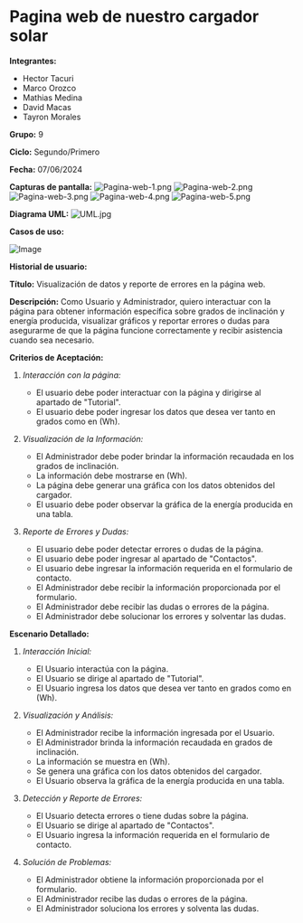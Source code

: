# Pagina web de nuestro cargador solar

**Integrantes:**
- Hector Tacuri
- Marco Orozco
- Mathias Medina
- David Macas
- Tayron Morales

**Grupo:** 9

**Ciclo:** Segundo/Primero

**Fecha:** 07/06/2024

**Capturas de pantalla:**
![Pagina-web-1.png](https://i.postimg.cc/wBxF0W2Y/Pagina-web-1.png)
![Pagina-web-2.png](https://i.postimg.cc/XJm8Nnbn/Pagina-web-2.png)
![Pagina-web-3.png](https://i.postimg.cc/hGGb9X4S/Pagina-web-3.png)
![Pagina-web-4.png](https://i.postimg.cc/zvwgmNDt/Pagina-web-4.png)
![Pagina-web-5.png](https://i.postimg.cc/Twgymxbd/Pagina-web-5.png)

**Diagrama UML:**
![UML.jpg](https://i.postimg.cc/vZsQKnCv/UML.jpg)

**Casos de uso:**

![Image](https://i.postimg.cc/W3zcPHfV/Whats-App-Image-2024-06-07-at-1-50-44-AM.jpg)

**Historial de usuario:**

**Título:**
Visualización de datos y reporte de errores en la página web.

**Descripción:**
Como Usuario y Administrador, quiero interactuar con la página para obtener información específica sobre grados de inclinación y energía producida, visualizar gráficos y reportar errores o dudas para asegurarme de que la página funcione correctamente y recibir asistencia cuando sea necesario.

**Criterios de Aceptación:**
1. *Interacción con la página:*
   - El usuario debe poder interactuar con la página y dirigirse al apartado de "Tutorial".
   - El usuario debe poder ingresar los datos que desea ver tanto en grados como en (Wh).

2. *Visualización de la Información:*
   - El Administrador debe poder brindar la información recaudada en los grados de inclinación.
   - La información debe mostrarse en (Wh).
   - La página debe generar una gráfica con los datos obtenidos del cargador.
   - El usuario debe poder observar la gráfica de la energía producida en una tabla.

3. *Reporte de Errores y Dudas:*
   - El usuario debe poder detectar errores o dudas de la página.
   - El usuario debe poder ingresar al apartado de "Contactos".
   - El usuario debe ingresar la información requerida en el formulario de contacto.
   - El Administrador debe recibir la información proporcionada por el formulario.
   - El Administrador debe recibir las dudas o errores de la página.
   - El Administrador debe solucionar los errores y solventar las dudas.

**Escenario Detallado:**
1. *Interacción Inicial:*
   - El Usuario interactúa con la página.
   - El Usuario se dirige al apartado de "Tutorial".
   - El Usuario ingresa los datos que desea ver tanto en grados como en (Wh).

2. *Visualización y Análisis:*
   - El Administrador recibe la información ingresada por el Usuario.
   - El Administrador brinda la información recaudada en grados de inclinación.
   - La información se muestra en (Wh).
   - Se genera una gráfica con los datos obtenidos del cargador.
   - El Usuario observa la gráfica de la energía producida en una tabla.

3. *Detección y Reporte de Errores:*
   - El Usuario detecta errores o tiene dudas sobre la página.
   - El Usuario se dirige al apartado de "Contactos".
   - El Usuario ingresa la información requerida en el formulario de contacto.

4. *Solución de Problemas:*
   - El Administrador obtiene la información proporcionada por el formulario.
   - El Administrador recibe las dudas o errores de la página.
   - El Administrador soluciona los errores y solventa las dudas.

